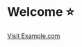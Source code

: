 
<html>
   <head>
      <meta http-equiv='cache-control' content='no-cache'> 
      <meta http-equiv='expires' content='0'> 
       <meta http-equiv='pragma' content='no-cache'>
   
   </head>
   <body>
      <h1>Welcome ⭐️</h1>
    <a href="https://www.confluent.io/wp-content/uploads/confluent-designing-event-driven-systems.pdf">Visit Example.com</a>
   </body>
</html>


